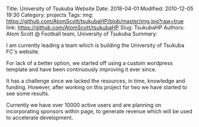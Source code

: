 Title: University of Tsukuba Website
Date: 2018-04-01
Modified: 2010-12-05 19:30
Category: projects
Tags: 
img: https://github.com/AtomScott/tsukubaHP/blob/master/img.jpg?raw=true
link: https://github.com/AtomScott/tsukubaHP
Slug: TsukubaHP
Authors: Atom Scott @ Football team, University of Tsukuba
Summary: 

I am currently leading a team which is building the University of Tsukuba FC's website.

For lack of a better option, we started off using a custom wordpress template and have been continuously improving it ever since.

It has a challenge since we lacked the resources, in time, knowledge and funding. However, after working on this project for two we have started to see some results.

Currently we have over 10000 active users and are planning on incorporating sponsors within page, to generate revenue which will be used to accelerate development.
